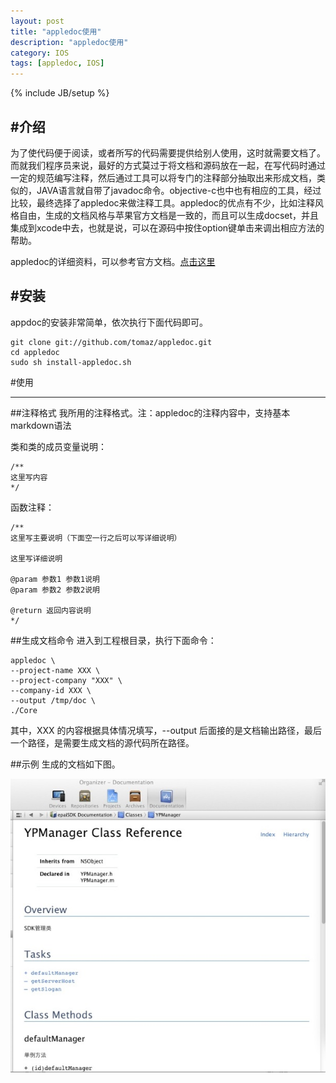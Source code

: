 ```yaml
---
layout: post
title: "appledoc使用"
description: "appledoc使用"
category: IOS
tags: [appledoc, IOS]
---
```

{% include JB/setup %}


#介绍
---
为了使代码便于阅读，或者所写的代码需要提供给别人使用，这时就需要文档了。而就我们程序员来说，最好的方式莫过于将文档和源码放在一起，在写代码时通过一定的规范编写注释，然后通过工具可以将专门的注释部分抽取出来形成文档，类似的，JAVA语言就自带了javadoc命令。objective-c也中也有相应的工具，经过比较，最终选择了appledoc来做注释工具。appledoc的优点有不少，比如注释风格自由，生成的文档风格与苹果官方文档是一致的，而且可以生成docset，并且集成到xcode中去，也就是说，可以在源码中按住option键单击来调出相应方法的帮助。

appledoc的详细资料，可以参考官方文档。[点击这里](http://gentlebytes.com/appledoc/)

#安装
---
appdoc的安装非常简单，依次执行下面代码即可。

	git clone git://github.com/tomaz/appledoc.git
 	cd appledoc
 	sudo sh install-appledoc.sh
 	
#使用

-----
##注释格式
我所用的注释格式。注：appledoc的注释内容中，支持基本markdown语法

类和类的成员变量说明：

	/**
 	这里写内容
 	*/
 	
函数注释：

	/**
 	这里写主要说明（下面空一行之后可以写详细说明）
 	
 	这里写详细说明
 	
 	@param 参数1 参数1说明
 	@param 参数2 参数2说明

 	@return 返回内容说明
 	*/
 	
##生成文档命令
进入到工程根目录，执行下面命令：

	appledoc \                                   
	--project-name XXX \
	--project-company "XXX" \
	--company-id XXX \
	--output /tmp/doc \
	./Core

其中，XXX 的内容根据具体情况填写，--output 后面接的是文档输出路径，最后一个路径，是需要生成文档的源代码所在路径。

##示例
生成的文档如下图。

![示例](/assets/images/QQ20120918-2.jpg)
